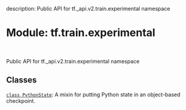 description: Public API for tf._api.v2.train.experimental namespace

<div itemscope itemtype="http://developers.google.com/ReferenceObject">
<meta itemprop="name" content="tf.train.experimental" />
<meta itemprop="path" content="Stable" />
</div>

# Module: tf.train.experimental

<!-- Insert buttons and diff -->

<table class="tfo-notebook-buttons tfo-api nocontent" align="left">

</table>



Public API for tf._api.v2.train.experimental namespace



## Classes

[`class PythonState`](../../tf/train/experimental/PythonState.md): A mixin for putting Python state in an object-based checkpoint.

